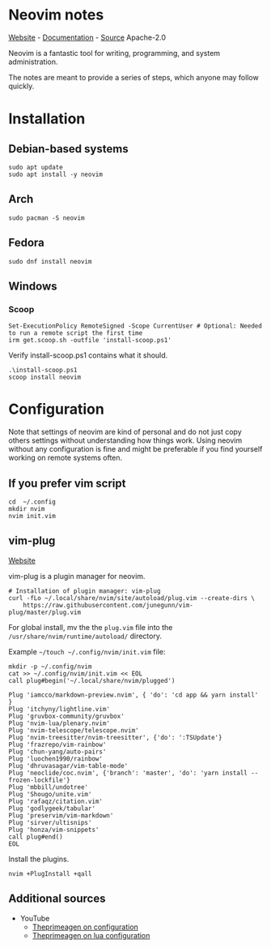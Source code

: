 # Neovim notes

[Website](https://neovim.io/) - [Documentation](https://neovim.io/doc/) - [Source](https://github.com/neovim/neovim) Apache-2.0

Neovim is a fantastic tool for writing, programming, and system administration.

The notes are meant to provide a series of steps, which anyone may follow quickly.

# Installation

## Debian-based systems

```
sudo apt update
sudo apt install -y neovim
```
## Arch

```
sudo pacman -S neovim
```

## Fedora

```
sudo dnf install neovim
```

## Windows

### Scoop

```
Set-ExecutionPolicy RemoteSigned -Scope CurrentUser # Optional: Needed to run a remote script the first time
irm get.scoop.sh -outfile 'install-scoop.ps1'
```

Verify install-scoop.ps1 contains what it should.

```
.\install-scoop.ps1
scoop install neovim
```

# Configuration

Note that settings of neovim are kind of personal and do not just copy others settings without understanding how things work. Using neovim without any configuration is fine and might be preferable if you find yourself working on remote systems often.

## If you prefer vim script

```
cd  ~/.config
mkdir nvim
nvim init.vim
```

## vim-plug

[Website](https://github.com/junegunn/vim-plug)

vim-plug is a plugin manager for neovim.

```
# Installation of plugin manager: vim-plug
curl -fLo ~/.local/share/nvim/site/autoload/plug.vim --create-dirs \
    https://raw.githubusercontent.com/junegunn/vim-plug/master/plug.vim
```

For global install, mv the the `plug.vim` file into the `/usr/share/nvim/runtime/autoload/` directory.

Example `~/touch ~/.config/nvim/init.vim` file:

```
mkdir -p ~/.config/nvim
cat >> ~/.config/nvim/init.vim << EOL
call plug#begin('~/.local/share/nvim/plugged')

Plug 'iamcco/markdown-preview.nvim', { 'do': 'cd app && yarn install' }
Plug 'itchyny/lightline.vim'
Plug 'gruvbox-community/gruvbox'
Plug 'nvim-lua/plenary.nvim'
Plug 'nvim-telescope/telescope.nvim'
Plug 'nvim-treesitter/nvim-treesitter', {'do': ':TSUpdate'}
Plug 'frazrepo/vim-rainbow'
Plug 'chun-yang/auto-pairs'
Plug 'luochen1990/rainbow'
Plug 'dhruvasagar/vim-table-mode'
Plug 'neoclide/coc.nvim', {'branch': 'master', 'do': 'yarn install --frozen-lockfile'}
Plug 'mbbill/undotree'
Plug 'Shougo/unite.vim'
Plug 'rafaqz/citation.vim'
Plug 'godlygeek/tabular'
Plug 'preservim/vim-markdown'
Plug 'sirver/ultisnips'
Plug 'honza/vim-snippets'
call plug#end()
EOL
```

Install the plugins.

```
nvim +PlugInstall +qall
```

## Additional sources

* YouTube
  * [Theprimeagen on configuration](https://www.youtube.com/watch?v=DogKdiRx7ls&t=1250s)
  * [Theprimeagen on lua configuration](https://www.youtube.com/watch?v=x2QJYq4IX6M&t=76s)
